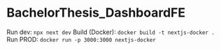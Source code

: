 # BachelorThesis_DashboardFE

Run dev: `npx next dev`
Build (Docker): `docker build -t nextjs-docker .`
Run PROD: `docker run -p 3000:3000 nextjs-docker`